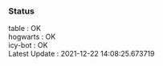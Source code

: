 ### Status


table : OK  
hogwarts : OK  
icy-bot : OK  
Latest Update : 2021-12-22 14:08:25.673719
